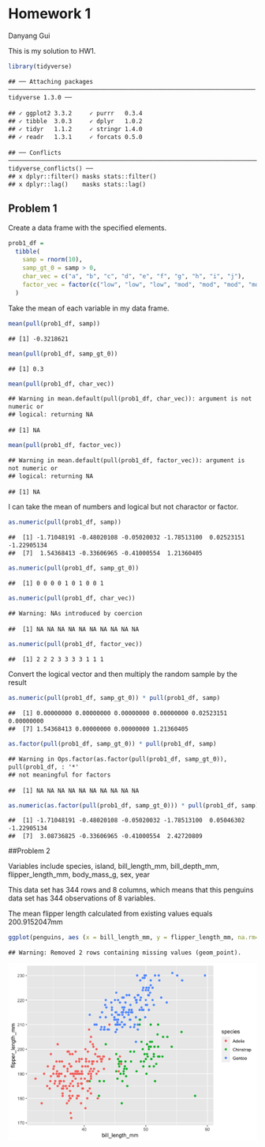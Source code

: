 Homework 1
================
Danyang Gui

This is my solution to HW1.

``` r
library(tidyverse)
```

    ## ── Attaching packages ────────────────────────────────────────────────────────────────────── tidyverse 1.3.0 ──

    ## ✓ ggplot2 3.3.2     ✓ purrr   0.3.4
    ## ✓ tibble  3.0.3     ✓ dplyr   1.0.2
    ## ✓ tidyr   1.1.2     ✓ stringr 1.4.0
    ## ✓ readr   1.3.1     ✓ forcats 0.5.0

    ## ── Conflicts ───────────────────────────────────────────────────────────────────────── tidyverse_conflicts() ──
    ## x dplyr::filter() masks stats::filter()
    ## x dplyr::lag()    masks stats::lag()

## Problem 1

Create a data frame with the specified elements.

``` r
prob1_df = 
  tibble(
    samp = rnorm(10),
    samp_gt_0 = samp > 0,
    char_vec = c("a", "b", "c", "d", "e", "f", "g", "h", "i", "j"),
    factor_vec = factor(c("low", "low", "low", "mod", "mod", "mod", "mod", "high", "high", "high"))
  )
```

Take the mean of each variable in my data frame.

``` r
mean(pull(prob1_df, samp))
```

    ## [1] -0.3218621

``` r
mean(pull(prob1_df, samp_gt_0))
```

    ## [1] 0.3

``` r
mean(pull(prob1_df, char_vec))
```

    ## Warning in mean.default(pull(prob1_df, char_vec)): argument is not numeric or
    ## logical: returning NA

    ## [1] NA

``` r
mean(pull(prob1_df, factor_vec))
```

    ## Warning in mean.default(pull(prob1_df, factor_vec)): argument is not numeric or
    ## logical: returning NA

    ## [1] NA

I can take the mean of numbers and logical but not charactor or factor.

``` r
as.numeric(pull(prob1_df, samp))
```

    ##  [1] -1.71048191 -0.48020108 -0.05020032 -1.78513100  0.02523151 -1.22905134
    ##  [7]  1.54368413 -0.33606965 -0.41000554  1.21360405

``` r
as.numeric(pull(prob1_df, samp_gt_0))
```

    ##  [1] 0 0 0 0 1 0 1 0 0 1

``` r
as.numeric(pull(prob1_df, char_vec))
```

    ## Warning: NAs introduced by coercion

    ##  [1] NA NA NA NA NA NA NA NA NA NA

``` r
as.numeric(pull(prob1_df, factor_vec))
```

    ##  [1] 2 2 2 3 3 3 3 1 1 1

Convert the logical vector and then multiply the random sample by the
result

``` r
as.numeric(pull(prob1_df, samp_gt_0)) * pull(prob1_df, samp)
```

    ##  [1] 0.00000000 0.00000000 0.00000000 0.00000000 0.02523151 0.00000000
    ##  [7] 1.54368413 0.00000000 0.00000000 1.21360405

``` r
as.factor(pull(prob1_df, samp_gt_0)) * pull(prob1_df, samp)
```

    ## Warning in Ops.factor(as.factor(pull(prob1_df, samp_gt_0)), pull(prob1_df, : '*'
    ## not meaningful for factors

    ##  [1] NA NA NA NA NA NA NA NA NA NA

``` r
as.numeric(as.factor(pull(prob1_df, samp_gt_0))) * pull(prob1_df, samp)
```

    ##  [1] -1.71048191 -0.48020108 -0.05020032 -1.78513100  0.05046302 -1.22905134
    ##  [7]  3.08736825 -0.33606965 -0.41000554  2.42720809

\#\#Problem 2

Variables include species, island, bill\_length\_mm, bill\_depth\_mm,
flipper\_length\_mm, body\_mass\_g, sex, year

This data set has 344 rows and 8 columns, which means that this penguins
data set has 344 observations of 8 variables.

The mean flipper length calculated from existing values equals
200.9152047mm

``` r
ggplot(penguins, aes (x = bill_length_mm, y = flipper_length_mm, na.rm=TRUE, color = species)) + geom_point()
```

    ## Warning: Removed 2 rows containing missing values (geom_point).

![](p8105_hw1_dg3187_files/figure-gfm/unnamed-chunk-2-1.png)<!-- -->
